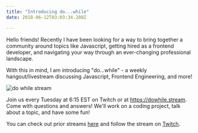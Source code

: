 ```yaml
---
title: "Introducing do...while"
date: 2018-06-12T03:03:34.208Z

---
```

Hello friends!
Recently I have been looking for a way to bring together a community around topics like Javascript, getting hired as a frontend developer, and navigating your way through an ever-changing professional landscape. 

With this in mind, I am introducing "do...while" - a weekly hangout/livestream discussing Javascript, Frontend Engineering, and more! 

![do while stream](https://thepracticaldev.s3.amazonaws.com/i/ps18ik1t6475fg98qha1.png)

Join us every Tuesday at 6:15 EST on Twitch or at https://dowhile.stream. Come with questions and answers! We'll work on a coding project, talk about a topic, and have some fun!

You can check out prior streams [here](https://www.youtube.com/channel/UC_u19v9pPheVbjcAH1Psm7w) and follow the stream on [Twitch](https://www.twitch.tv/dowhilestream).